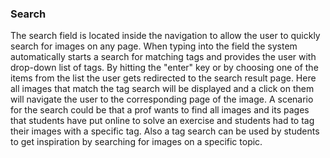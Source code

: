 ### Search
The search field is located inside the navigation to allow the user to quickly search for images on any page. When typing into the field the system automatically starts a search for matching tags and provides the user with drop-down list of tags. By hitting the "enter" key or by choosing one of the items from the list the user gets redirected to the search result page. Here all images that match the tag search will be displayed and a click on them will navigate the user to the corresponding page of the image.
A scenario for the search could be that a prof wants to find all images and its pages that students have put online to solve an exercise and students had to tag their images with a specific tag. Also a tag search can be used by students to get inspiration by searching for images on a specific topic.